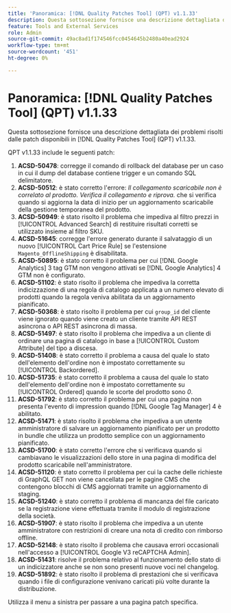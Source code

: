 ```yaml
---
title: 'Panoramica: [!DNL Quality Patches Tool] (QPT) v1.1.33'
description: Questa sottosezione fornisce una descrizione dettagliata dei problemi risolti dalle patch disponibili in  [!DNL Quality Patches Tool] (QPT) v1.1.33.
feature: Tools and External Services
role: Admin
source-git-commit: 49ac8ad1f174546fcc0454645b2480a40ead2924
workflow-type: tm+mt
source-wordcount: '451'
ht-degree: 0%

---
```


# Panoramica: [!DNL Quality Patches Tool] (QPT) v1.1.33

Questa sottosezione fornisce una descrizione dettagliata dei problemi risolti dalle patch disponibili in [!DNL Quality Patches Tool] (QPT) v1.1.33.

QPT v1.1.33 include le seguenti patch:

1. **ACSD-50478**: corregge il comando di rollback del database per un caso in cui il dump del database contiene trigger e un comando SQL delimitatore.
1. **ACSD-50512**: è stato corretto l&#39;errore: *Il collegamento scaricabile non è correlato al prodotto. Verifica il collegamento e riprova.* che si verifica quando si aggiorna la data di inizio per un aggiornamento scaricabile della gestione temporanea del prodotto.
1. **ACSD-50949**: è stato risolto il problema che impediva al filtro prezzi in [!UICONTROL Advanced Search] di restituire risultati corretti se utilizzato insieme al filtro SKU.
1. **ACSD-51645**: corregge l&#39;errore generato durante il salvataggio di un nuovo [!UICONTROL Cart Price Rule] se l&#39;estensione `Magento_OfflineShipping` è disabilitata.
1. **ACSD-50895**: è stato corretto il problema per cui [!DNL Google Analytics] 3 tag GTM non vengono attivati se [!DNL Google Analytics] 4 GTM non è configurato.
1. **ACSD-51102**: è stato risolto il problema che impediva la corretta indicizzazione di una regola di catalogo applicata a un numero elevato di prodotti quando la regola veniva abilitata da un aggiornamento pianificato.
1. **ACSD-50368**: è stato risolto il problema per cui `group_id` del cliente viene ignorato quando viene creato un cliente tramite API REST asincrona o API REST asincrona di massa.
1. **ACSD-51497**: è stato risolto il problema che impediva a un cliente di ordinare una pagina di catalogo in base a [!UICONTROL Custom Attribute] del tipo a discesa.
1. **ACSD-51408**: è stato corretto il problema a causa del quale lo stato dell&#39;elemento dell&#39;ordine non è impostato correttamente su [!UICONTROL Backordered].
1. **ACSD-51735**: è stato corretto il problema a causa del quale lo stato dell&#39;elemento dell&#39;ordine non è impostato correttamente su [!UICONTROL Ordered] quando le scorte del prodotto sono *0*.
1. **ACSD-51792**: è stato corretto il problema per cui una pagina non presenta l&#39;evento di impression quando [!DNL Google Tag Manager] 4 è abilitato.
1. **ACSD-51471**: è stato risolto il problema che impediva a un utente amministratore di salvare un aggiornamento pianificato per un prodotto in bundle che utilizza un prodotto semplice con un aggiornamento pianificato.
1. **ACSD-51700**: è stato corretto l&#39;errore che si verificava quando si cambiavano le visualizzazioni dello store in una pagina di modifica del prodotto scaricabile nell&#39;amministratore.
1. **ACSD-51120**: è stato corretto il problema per cui la cache delle richieste di GraphQL GET non viene cancellata per le pagine CMS che contengono blocchi di CMS aggiornati tramite un aggiornamento di staging.
1. **ACSD-51240**: è stato corretto il problema di mancanza del file caricato se la registrazione viene effettuata tramite il modulo di registrazione della società.
1. **ACSD-51907**: è stato risolto il problema che impediva a un utente amministratore con restrizioni di creare una nota di credito con rimborso offline.
1. **ACSD-52148**: è stato risolto il problema che causava errori occasionali nell&#39;accesso a [!UICONTROL Google V3 reCAPTCHA Admin].
1. **ACSD-51431**: risolve il problema relativo al funzionamento dello stato di un indicizzatore anche se non sono presenti nuove voci nel changelog.
1. **ACSD-51892**: è stato risolto il problema di prestazioni che si verificava quando i file di configurazione venivano caricati più volte durante la distribuzione.

Utilizza il menu a sinistra per passare a una pagina patch specifica.
